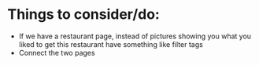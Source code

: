 <h1>Things to consider/do:</h1>
<ul>
  <li>If we have a restaurant page, instead of pictures showing you what you liked to get this restaurant have something like filter tags</li>
  <li>Connect the two pages</li>
</ul>
